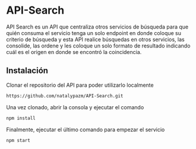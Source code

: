 # API-Search
API Search es un API que centraliza otros servicios de búsqueda para que quién consuma el servicio tenga un solo endpoint en donde coloque su criterio de búsqueda y esta API realice búsquedas en otros servicios, las consolide, las ordene y les coloque un solo formato de resultado indicando cuál es el origen en donde se encontró la coincidencia.
## Instalación
Clonar el repositorio del API para poder utilizarlo localmente
```bash
https://github.com/natalypazm/API-Search.git
```
Una vez clonado, abrir la consola y ejecutar el comando
```bash
npm install
```
Finalmente, ejecutar el último comando para empezar el servicio
```bash
npm start
```
